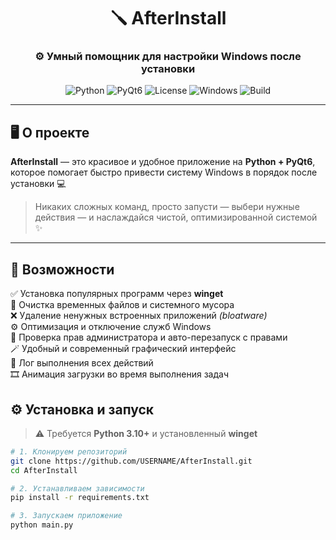 <div align="center">

# 🪛 AfterInstall  
### ⚙️ Умный помощник для настройки Windows после установки  

![Python](https://img.shields.io/badge/Python-3.10%2B-blue?logo=python&logoColor=white)
![PyQt6](https://img.shields.io/badge/Framework-PyQt6-green?logo=qt&logoColor=white)
![License](https://img.shields.io/badge/License-MIT-yellow)
![Windows](https://img.shields.io/badge/Platform-Windows-blue?logo=windows&logoColor=white)
![Build](https://img.shields.io/badge/Status-Stable-success)

</div>

---

## 🖥️ О проекте

**AfterInstall** — это красивое и удобное приложение на **Python + PyQt6**,  
которое помогает быстро привести систему Windows в порядок после установки 💻

> Никаких сложных команд, просто запусти — выбери нужные действия — и наслаждайся чистой, оптимизированной системой ✨

---

## 🚀 Возможности

✅ Установка популярных программ через **winget**  
🧹 Очистка временных файлов и системного мусора  
❌ Удаление ненужных встроенных приложений *(bloatware)*  
⚙️ Оптимизация и отключение служб Windows  
🔐 Проверка прав администратора и авто-перезапуск с правами  
🪄 Удобный и современный графический интерфейс  
📜 Лог выполнения всех действий  
🎞️ Анимация загрузки во время выполнения задач  



## ⚙️ Установка и запуск

> ⚠️ Требуется **Python 3.10+** и установленный **winget**

```bash
# 1. Клонируем репозиторий
git clone https://github.com/USERNAME/AfterInstall.git
cd AfterInstall

# 2. Устанавливаем зависимости
pip install -r requirements.txt

# 3. Запускаем приложение
python main.py
